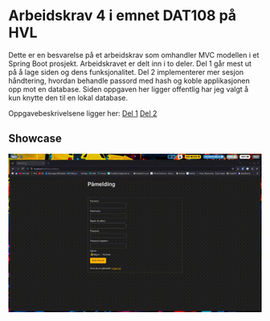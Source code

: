 # Arbeidskrav 4 i emnet DAT108 på HVL

Dette er en besvarelse på et arbeidskrav som omhandler MVC modellen i et Spring Boot prosjekt. Arbeidskravet er delt inn i to deler. Del 1 går mest ut på å lage siden og dens funksjonalitet. Del 2 implementerer mer sesjon håndtering, hvordan behandle passord med hash og koble applikasjonen opp mot en database. Siden oppgaven her ligger offentlig har jeg valgt å kun knytte den til en lokal database.

Oppgavebeskrivelsene ligger her: [Del 1](./Oppgavebeskrivelse-del1.pdf) [Del 2](./Oppgavebeskrivelse-del2.pdf)

## Showcase

![](./Oblig4.gif)
